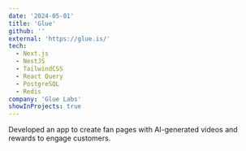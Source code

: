 ```yaml
---
date: '2024-05-01'
title: 'Glue'
github: ''
external: 'https://glue.is/'
tech:
  - Next.js
  - NestJS
  - TailwindCSS
  - React Query
  - PostgreSQL
  - Redis
company: 'Glue Labs'
showInProjects: true
---
```


Developed an app to create fan pages with AI-generated videos and rewards to engage customers.
